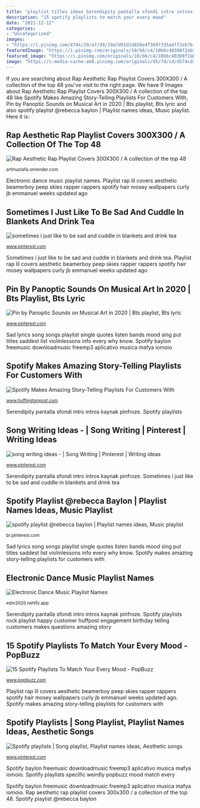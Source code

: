 ```yaml
---
title: "playlist titles ideas Serendipity pantalla sfondi intro intros kaynak pinfroze"
description: "15 spotify playlists to match your every mood"
date: "2021-12-12"
categories:
- "Uncategorized"
images:
- "https://i.pinimg.com/474x/29/a7/d9/29a7d91d1d826e4f3697335a4ff2eb7b.jpg"
featuredImage: "https://i.pinimg.com/originals/10/b6/c4/10b6c40308f2ab3855766a0f2012cf0c.jpg"
featured_image: "https://i.pinimg.com/originals/10/b6/c4/10b6c40308f2ab3855766a0f2012cf0c.jpg"
image: "https://s-media-cache-ak0.pinimg.com/originals/d5/74/cd/d574cd35b314c1885c2f67ca5c463a18.png"
---
```


If you are searching about Rap Aesthetic Rap Playlist Covers 300X300 / A collection of the top 48 you've visit to the right page. We have 9 Images about Rap Aesthetic Rap Playlist Covers 300X300 / A collection of the top 48 like Spotify Makes Amazing Story-Telling Playlists For Customers With, Pin by Panoptic Sounds on Musical Art in 2020 | Bts playlist, Bts lyric and also spotify playlist @rebecca baylon | Playlist names ideas, Music playlist. Here it is:

## Rap Aesthetic Rap Playlist Covers 300X300 / A Collection Of The Top 48

![Rap Aesthetic Rap Playlist Covers 300X300 / A collection of the top 48](https://i.pinimg.com/474x/29/a7/d9/29a7d91d1d826e4f3697335a4ff2eb7b.jpg "Rap aesthetic rap playlist covers 300x300 / a collection of the top 48")

<small>artmustafa.onrender.com</small>

Electronic dance music playlist names. Playlist rap lil covers aesthetic beamerboy peep skies rapper rappers spotify hair mosey wallpapers curly jb emmanuel weeks updated ago

## Sometimes I Just Like To Be Sad And Cuddle In Blankets And Drink Tea

![sometimes i just like to be sad and cuddle in blankets and drink tea](https://i.pinimg.com/736x/37/53/c9/3753c96584d4ab1988cd89a7378f2be2--sad-day-sad-quotes.jpg?b=t "Pin by panoptic sounds on musical art in 2020")

<small>www.pinterest.com</small>

Sometimes i just like to be sad and cuddle in blankets and drink tea. Playlist rap lil covers aesthetic beamerboy peep skies rapper rappers spotify hair mosey wallpapers curly jb emmanuel weeks updated ago

## Pin By Panoptic Sounds On Musical Art In 2020 | Bts Playlist, Bts Lyric

![Pin by Panoptic Sounds on Musical Art in 2020 | Bts playlist, Bts lyric](https://i.pinimg.com/originals/af/f0/0b/aff00bd1d498f98610a4c6c1d794be04.jpg "Sad lyrics song songs playlist single quotes listen bands mood sing put titles saddest list violinlessons info every why know")

<small>www.pinterest.com</small>

Sad lyrics song songs playlist single quotes listen bands mood sing put titles saddest list violinlessons info every why know. Spotify baylon freemusic downloadmusic freemp3 aplicativo musica mafya iomoio

## Spotify Makes Amazing Story-Telling Playlists For Customers With

![Spotify Makes Amazing Story-Telling Playlists For Customers With](http://i.huffpost.com/gen/2179746/original.jpg "Spotify playlists rock playlist happy customer huffpost engagement birthday telling customers makes questions amazing story")

<small>www.huffingtonpost.com</small>

Serendipity pantalla sfondi intro intros kaynak pinfroze. Spotify playlists

## Song Writing Ideas - | Song Writing | Pinterest | Writing Ideas

![song writing ideas - | Song Writing | Pinterest | Writing ideas](https://s-media-cache-ak0.pinimg.com/originals/d5/74/cd/d574cd35b314c1885c2f67ca5c463a18.png "Spotify makes amazing story-telling playlists for customers with")

<small>www.pinterest.com</small>

Serendipity pantalla sfondi intro intros kaynak pinfroze. Sometimes i just like to be sad and cuddle in blankets and drink tea

## Spotify Playlist @rebecca Baylon | Playlist Names Ideas, Music Playlist

![spotify playlist @rebecca baylon | Playlist names ideas, Music playlist](https://i.pinimg.com/originals/10/b6/c4/10b6c40308f2ab3855766a0f2012cf0c.jpg "Sometimes i just like to be sad and cuddle in blankets and drink tea")

<small>br.pinterest.com</small>

Sad lyrics song songs playlist single quotes listen bands mood sing put titles saddest list violinlessons info every why know. Spotify makes amazing story-telling playlists for customers with

## Electronic Dance Music Playlist Names

![Electronic Dance Music Playlist Names](https://i.pinimg.com/originals/42/0b/01/420b018ff8ac1d3d267e080b6ea7983b.png "Spotify makes amazing story-telling playlists for customers with")

<small>edm2020.netlify.app</small>

Serendipity pantalla sfondi intro intros kaynak pinfroze. Spotify playlists rock playlist happy customer huffpost engagement birthday telling customers makes questions amazing story

## 15 Spotify Playlists To Match Your Every Mood - PopBuzz

![15 Spotify Playlists To Match Your Every Mood - PopBuzz](https://assets.popbuzz.com/2015/20/weirdly-specific-spotify-playlists-13-1432217459.png "Electronic dance music playlist names")

<small>www.popbuzz.com</small>

Playlist rap lil covers aesthetic beamerboy peep skies rapper rappers spotify hair mosey wallpapers curly jb emmanuel weeks updated ago. Spotify makes amazing story-telling playlists for customers with

## Spotify Playlists | Song Playlist, Playlist Names Ideas, Aesthetic Songs

![Spotify playlists | Song playlist, Playlist names ideas, Aesthetic songs](https://i.pinimg.com/736x/9f/48/0b/9f480b967b0b61f231d095d6abeb7b59.jpg "Sometimes i just like to be sad and cuddle in blankets and drink tea")

<small>www.pinterest.com</small>

Spotify baylon freemusic downloadmusic freemp3 aplicativo musica mafya iomoio. Spotify playlists specific weirdly popbuzz mood match every

Spotify baylon freemusic downloadmusic freemp3 aplicativo musica mafya iomoio. Rap aesthetic rap playlist covers 300x300 / a collection of the top 48. Spotify playlist @rebecca baylon
